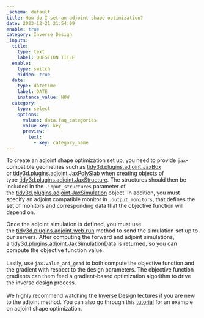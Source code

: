 ```yaml
---
_schema: default
title: How do I set an adjoint shape optimization?
date: 2023-12-21 21:54:09
enable: true
category: Inverse Design
_inputs:
  title:
    type: text
    label: QUESTION TITLE
  enable:
    type: switch
    hidden: true
  date:
    type: datetime
    label: DATE
    instance_value: NOW
  category:
    type: select
    options:
      values: data.faq_categories
      value_key: key
      preview:
        text:
          - key: category_name
---
```

<div><p>To create an adjoint shape optimization set up, you need to provide <code>jax</code>-compatible geometries such as&nbsp;<a target="_blank" rel="noopener" href="https://docs.flexcompute.com/projects/tidy3d/en/latest/_autosummary/tidy3d.plugins.adjoint.JaxBox.html">tidy3d.plugins.adjoint.JaxBox</a> or&nbsp;<a target="_blank" rel="noopener" href="https://docs.flexcompute.com/projects/tidy3d/en/latest/_autosummary/tidy3d.plugins.adjoint.JaxPolySlab.html">tidy3d.plugins.adjoint.JaxPolySlab</a>&nbsp;when creating objects of type&nbsp;<a target="_blank" rel="noopener" href="https://docs.flexcompute.com/projects/tidy3d/en/latest/_autosummary/tidy3d.plugins.adjoint.JaxStructure.html">tidy3d.plugins.adjoint.JaxStructure</a>. The structures should then be included in the&nbsp;<code>.input_structures</code>&nbsp;parameter of the&nbsp;<a target="_blank" rel="noopener" href="https://docs.flexcompute.com/projects/tidy3d/en/latest/_autosummary/tidy3d.plugins.adjoint.JaxSimulation.html#tidy3d.plugins.adjoint.JaxSimulation">tidy3d.plugins.adjoint.JaxSimulation</a>&nbsp;object. In addition, you must specify an adjoint compatible monitor in&nbsp;<code>.output_monitors</code>, that defines the set of monitors and corresponding data that the objective function will depend on.</p>​​​​<span style="color: var(--color-carbon); font-family: var(--font-family); letter-spacing: 0.01rem;">Once the adjoint simulation is defined, you must use the&nbsp;</span><a target="_blank" rel="noopener" style="font-family: var(--font-family); letter-spacing: 0.01rem;" href="https://docs.flexcompute.com/projects/tidy3d/en/latest/_autosummary/tidy3d.plugins.adjoint.web.run.html">tidy3d.plugins.adjoint.web.run</a><span style="color: var(--color-carbon); font-family: var(--font-family); letter-spacing: 0.01rem;">&nbsp;method to send the simulation set up to our servers. After computing the forward and adjoint simulations, a&nbsp;</span><a target="_blank" rel="noopener" style="font-family: var(--font-family); letter-spacing: 0.01rem;" href="https://docs.flexcompute.com/projects/tidy3d/en/latest/_autosummary/tidy3d.plugins.adjoint.JaxSimulationData.html#tidy3d.plugins.adjoint.JaxSimulationData">tidy3d.plugins.adjoint.JaxSimulationData</a><span style="color: var(--color-carbon); font-family: var(--font-family); letter-spacing: 0.01rem;"> is returned, so you can compute the objective function value.&nbsp;</span></div>

<div> </div>

<div>Lastly, use&nbsp;<code>jax.value_and_grad</code>&nbsp;to both compute the objective function and the gradient with respect to the design parameters. The objective function gradients can them feed a gradient-based optimization algorithm to drive the inverse design process.&nbsp;</div>

<div> </div>

<div>We highly recommend watching the <a href="https://www.flexcompute.com/tidy3d/learning-center/inverse-design/">Inverse Design</a> lectures if you are new to the adjoint method. You can also go through this <a href="https://www.flexcompute.com/tidy3d/examples/notebooks/AdjointPlugin5BoundaryGradients/">tutorial</a> for an example on adjoint shape optimization.</div>

<div> </div>

<div> </div>